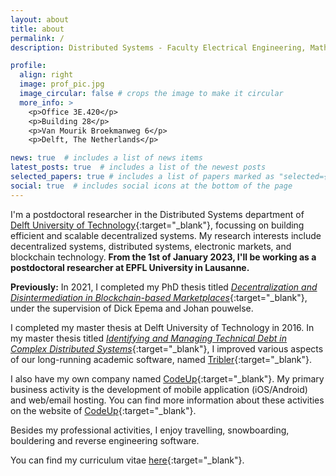 ```yaml
---
layout: about
title: about
permalink: /
description: Distributed Systems - Faculty Electrical Engineering, Mathematics and Computer Science - Delft University of Technology

profile:
  align: right
  image: prof_pic.jpg
  image_circular: false # crops the image to make it circular
  more_info: >
    <p>Office 3E.420</p>
    <p>Building 28</p>
    <p>Van Mourik Broekmanweg 6</p>
    <p>Delft, The Netherlands</p>

news: true  # includes a list of news items
latest_posts: true  # includes a list of the newest posts
selected_papers: true # includes a list of papers marked as "selected={true}"
social: true  # includes social icons at the bottom of the page
---
```


I'm a postdoctoral researcher in the Distributed Systems department of [Delft University of Technology](https://tudelft.nl){:target="_blank"}, focussing on building efficient and scalable decentralized systems.
My research interests include decentralized systems, distributed systems, electronic markets, and blockchain technology.
**From the 1st of January 2023, I'll be working as a postdoctoral researcher at EPFL University in Lausanne.**

**Previously:**
In 2021, I completed my PhD thesis titled [_Decentralization and Disintermediation in Blockchain-based Marketplaces_](https://repository.tudelft.nl/islandora/object/uuid:a4f750b6-5ac5-4709-80c5-71eb71ac7b35){:target="_blank"}, under the supervision of Dick Epema and Johan pouwelse.

I completed my master thesis at Delft University of Technology in 2016. In my master thesis titled [_Identifying and Managing Technical Debt in Complex Distributed Systems_](https://repository.tudelft.nl/islandora/object/uuid:e5a817a4-ce0a-4dd3-afd4-d70660b63d16){:target="_blank"}, I improved various aspects of our long-running academic software, named [Tribler](https://tribler.org){:target="_blank"}.

I also have my own company named [CodeUp](https://code-up.nl){:target="_blank"}. My primary business activity is the development of mobile application (iOS/Android) and web/email hosting. You can find more information about these activities on the website of [CodeUp](https://code-up.nl){:target="_blank"}.

Besides my professional activities, I enjoy travelling, snowboarding, bouldering and reverse engineering software.

You can find my curriculum vitae [here](assets/pdf/resume.pdf){:target="_blank"}.